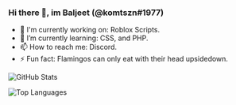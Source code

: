 ### Hi there 👋, im Baljeet (@komtszn#1977)

- 🔭 I'm currently working on: Roblox Scripts.
- 🌱 I’m currently learning: CSS, and PHP.
- 📫 How to reach me: Discord.
- ⚡ Fun fact: Flamingos can only eat with their head upsidedown.

![GitHub Stats](https://github-readme-stats.vercel.app/api?username=kazion1337&show_icons=true&theme=merko)

![Top Languages](https://github-readme-stats.vercel.app/api/top-langs/?username=3xq&theme=merko&style=compact)
